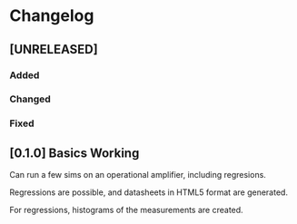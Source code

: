 # Changelog

## [UNRELEASED]

### Added

### Changed

### Fixed


## [0.1.0] Basics Working

Can run a few sims on an operational amplifier, including regresions.

Regressions are possible, and datasheets in HTML5 format are generated.

For regressions, histograms of the measurements are created.
